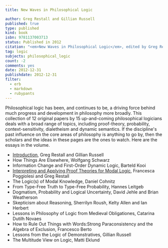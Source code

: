 ```yaml
---
title: New Waves in Philosophical Logic

author: Greg Restall and Gillian Russell
published: true
type: published
kind: book
isbn: 9781137003713
status: Published in 2012
citation: "<em>New Waves in Philosophical Logic</em>, edited by Greg Restall and Gillian Russell, Palgrave Macmillan, 2012."
tag: logic
subjects: philosophical_logic 
count: -2
comments: yes
date: 2012-12-31
publishdate: 2012-12-31
filter:
  - erb
  - markdown
  - rubypants
---
```

Philosophical logic has been, and continues to be, a driving force behind much progress and development in philosophy more broadly. This collection of 12 original papers by 15 up-and-coming philosophical logicians deals with a broad range of topics, including proof-theory, probability, context-sensitivity, dialetheism and dynamic semantics. If the discipline's past influence on the core areas of philosophy is anything to go by, then the scholars and the ideas in these pages are the ones to watch. Here are the essays in the volume.

* [Introduction](http://consequently.org/papers/NewWavesIntroduction.pdf), Greg Restall and Gillian Russell
* How Things Are Elsewhere, Wolfgang Schwarz
* Information Change and First-Order Dynamic Logic, Barteld Kooi
* [Interpreting and Applying Proof Theories for Modal Logic](http://consequently.org/writing/interp-apply-ptml), Francesca Poggiolesi and Greg Restall
* The Logic(s) of Modal Knowledge, Daniel Cohnitz
* From Type-Free Truth to Type-Free Probability, Hannes Leitgeb
* Dogmatism, Probability and Logical Uncertainty, David Jehle and Brian Weatherson
* Skepticism about Reasoning, Sherrilyn Roush, Kelty Allen and Ian Herbert 
* Lessons in Philosophy of Logic from Medieval Obligationes, Catarina Dutilh Novaes
* How to Rule Out Things with Words:Strong Paraconsistency and the Algebra of Exclusion, Francesco Berto
* Lessons from the Logic of Demonstratives, Gillian Russell
* The Multitude View on Logic, Matti Eklund